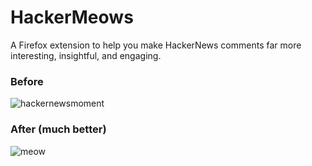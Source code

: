 # HackerMeows
A Firefox extension to help you make HackerNews comments far more interesting, insightful, and engaging.

### Before

![hackernewsmoment](https://github.com/hackerbirds/HackerMeows/assets/120066692/46d7989d-f193-41fa-b0b5-54733f23c6c6)


### After (much better)

![meow](https://github.com/hackerbirds/HackerMeows/assets/120066692/1a9f57d0-2937-4cff-ae8e-a405ebf3879e)
